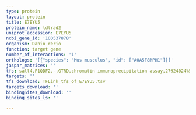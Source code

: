 ```yaml
---
type: protein
layout: protein
title: E7EYU5
protein_name: ldlrad2
uniprot_accession: E7EYU5
ncbi_gene_id: '100537878'
organism: Danio rerio
function: target gene
number_of_interactions: '1'
orthologs: '[{"species": "Mus musculus", "id": ["A0A5F8MPH1"]}]'
jaspar_matrices: ''
tfs: sall4,F1QDF2,-,GTRD,chromatin immunoprecipitation assay,27924024%5Buid%5D,No
targets: ''
tfs_download: TFLink_tfs_of_E7EYU5.tsv
targets_download: ''
bindingSites_download: ''
binding_sites_ls: ''

---
```

